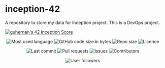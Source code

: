 # inception-42
A repository to store my data for Inception project. This is a DevOps project.

[![guhernan's 42 Inception Score](https://badge42.vercel.app/api/v2/cl5r44mjx000609l8jonhbord/project/2452406)](https://github.com/JaeSeoKim/badge42)

<p align="center">
	<img src="https://img.shields.io/github/languages/top/Spidfail/inception-42" alt="Most used language"/>
	<img alt="GitHub code size in bytes" src="https://img.shields.io/github/languages/code-size/Spidfail/inception-42">
	<img alt="Repo size" src="https://img.shields.io/github/repo-size/Spidfail/inception-42 ">
	<img src="https://img.shields.io/github/license/Spidfail/inception-42" alt="Licence"/>
</p>

<p align="center">
	<img src="https://img.shields.io/github/last-commit/Spidfail/inception-42" alt="Last commit"/>
	<img src="https://img.shields.io/github/issues-pr/Spidfail/inception-42" alt="Pull requests"/>
	<img src="https://img.shields.io/github/issues/Spidfail/inception-42" alt="Issues"/>
	<img src="https://img.shields.io/github/contributors/Spidfail/inception-42" alt="Contributors"/>
</p>

<p align="center">
	<img src="https://img.shields.io/github/followers/Spidfail?style=social" alt="User followers"/>
	<!-- <img src="https://img.shields.io/github/stars/Spidfail?style=social" alt="User followers"/> -->
	<!-- <img src="https://img.shields.io/github/watchers/Spidfail/inception-42?style=social" alt="User followers"/> -->
</p>


